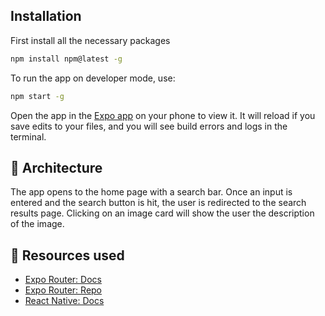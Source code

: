 
## Installation
First install all the necessary packages
  ```sh
  npm install npm@latest -g
  ```
To run the app on developer mode, use:
  ```sh
  npm start -g
  ```
Open the app in the [Expo app](https://expo.io) on your phone to view it. It will reload if you save edits to your files, and you will see build errors and logs in the terminal.

## 📐 Architecture
The app opens to the home page with a search bar. Once an input is entered and the search button is hit, the user is redirected to the search results page. Clicking on an image card will show the user the description of the image.

## 📝 Resources used

- [Expo Router: Docs](https://expo.github.io/router)
- [Expo Router: Repo](https://github.com/expo/router)
- [React Native: Docs](https://reactnative.dev/docs/getting-started)
